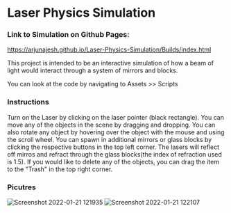 # Laser Physics Simulation
### Link to Simulation on Github Pages:
https://arjunajesh.github.io/Laser-Physics-Simulation/Builds/index.html

This project is intended to be an interactive simulation of how a beam of light would interact through a system of mirrors and blocks.

You can look at the code by navigating to Assets >> Scripts

### Instructions
Turn on the Laser by clicking on the laser pointer (black rectangle). 
You can move any of the objects in the scene by dragging and dropping.
You can also rotate any object by hovering over the object with the mouse and using the scroll wheel.
You can spawn in additional mirrors or glass blocks by clicking the respective buttons in the top left corner.
The lasers will reflect off mirros and refract through the glass blocks(the index of refraction used is 1.5).
If you would like to delete any of the objects, you can drag the item to the "Trash" in the top right corner.

### Picutres
![Screenshot 2022-01-21 121935](https://user-images.githubusercontent.com/34989598/150572265-55e65f96-4ac1-4510-8bcf-3363b06bed6f.jpg)
![Screenshot 2022-01-21 122107](https://user-images.githubusercontent.com/34989598/150572311-f36801d5-b71e-4394-a971-be0b78856c7f.jpg)
